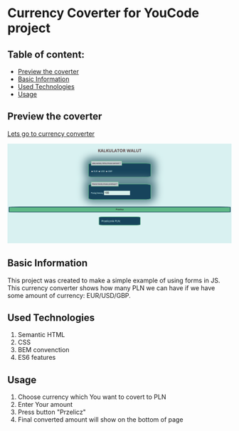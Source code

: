 # Currency Coverter for YouCode project

## Table of content: 
* [ Preview the coverter](#currency-converter)
* [ Basic Information ](#basic-information) 
* [ Used Technologies](#used-technologies)
* [Usage](#usage)

## Preview the coverter

[ Lets go to currency converter](https://meggcreative.github.io/currencyExchange/)

![currency converter site](images/converter.png)
## Basic Information

This project was created to make a simple example of using forms in JS. This currency converter shows how many PLN we can have if we have some amount of currency: EUR/USD/GBP.

## Used Technologies
1. Semantic HTML
2. CSS
3. BEM convenction
4. ES6 features

## Usage
1. Choose currency which You want to covert to PLN
2. Enter Your amount 
3. Press button "Przelicz"
4. Final converted amount will show on the bottom of page

